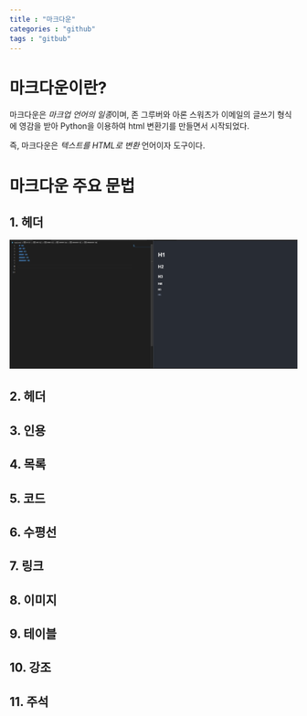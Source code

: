 ```yaml
---
title : "마크다운"
categories : "github"
tags : "gitbub"
---
```


# 마크다운이란?

마크다운은 *마크업 언어의 일종*이며, 존 그루버와 아론 스워츠가 이메일의 글쓰기 형식에 영감을 받아 Python을 이용하여 html
변환기를 만들면서 시작되었다.


즉, 마크다운은 *텍스트를 HTML로 변환* 언어이자 도구이다. 


# 마크다운 주요 문법

## 1. 헤더

![img_마크다운_헤더](../assets/images/header.png)

## 2. 헤더

## 3. 인용

## 4. 목록

## 5. 코드

## 6. 수평선

## 7. 링크

## 8. 이미지

## 9. 테이블

## 10. 강조

## 11. 주석

